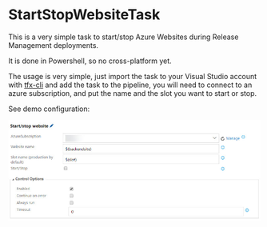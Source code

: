 # StartStopWebsiteTask

This is a very simple task to start/stop Azure Websites during Release Management deployments.

It is done in Powershell, so no cross-platform yet.

The usage is very simple, just import the task to your Visual Studio account with [tfx-cli](https://github.com/Microsoft/tfs-cli) and add the task to the pipeline, you will need to connect to an azure subscription, and put the name and the slot you want to start or stop.

See demo configuration:

![](https://github.com/lfraile/StartStopWebsiteTask/blob/master/addtask.jpg)

